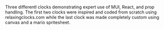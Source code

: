 Three differentl clocks demonstrating expert use of MUI, React, and prop handling. The first two clocks were inspired and coded from scratch using relaxingclocks.com while the last clock was made completely custom using canvas and a mario spritesheet.
